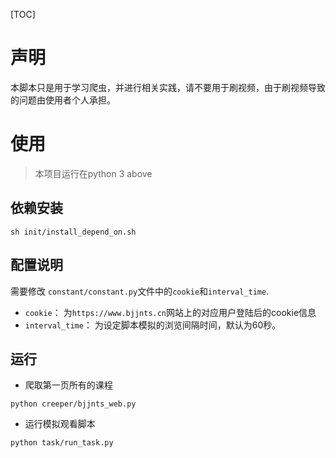 [TOC]

# 声明

本脚本只是用于学习爬虫，并进行相关实践，请不要用于刷视频，由于刷视频导致的问题由使用者个人承担。

# 使用

> 本项目运行在python 3 above

## 依赖安装

```shell script
sh init/install_depend_on.sh
```

## 配置说明

需要修改 `constant/constant.py`文件中的`cookie`和`interval_time`.

- `cookie`： 为`https://www.bjjnts.cn`网站上的对应用户登陆后的cookie信息
- `interval_time`： 为设定脚本模拟的浏览间隔时间，默认为60秒。

## 运行

- 爬取第一页所有的课程
```shell script
python creeper/bjjnts_web.py 
```

- 运行模拟观看脚本
```shell script
python task/run_task.py
```